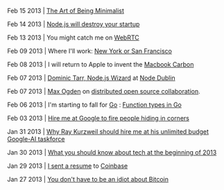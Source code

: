 Feb 15 2013 | [The Art of Being Minimalist](http://docpad.evbogue.com/posts/minimalist)

Feb 14 2013 | [Node.js will destroy your startup](http://docpad.evbogue.com/posts/nodedestroy)

Feb 13 2013 | You might catch me on [WebRTC](https://apprtc.appspot.com/)

Feb 09 2013 | Where I'll work: [New York or San Francisco](http://docpad.evbogue.com/posts/nycsf)

Feb 08 2013 | I will return to Apple to invent the [Macbook Carbon](/posts/macbookcarbon)

Feb 07 2013 | [Dominic Tarr, Node.js Wizard](https://www.youtube.com/watch?v=giS-aIq0Kaw) at [Node Dublin](https://www.youtube.com/user/NodeDublin?feature=watch)

Feb 07 2013 | [Max Ogden](http://maxogden.com/) on [distributed open source collaboration](http://www.youtube.com/watch?v=UcDrxXKf4qg).

Feb 06 2013 | I'm starting to fall for [Go](http://golang.org/) : [Function types in Go](http://jordanorelli.tumblr.com/post/42369331748/function-types-in-go-golang)

Feb 03 2013 | [Hire me at Google to fire people hiding in corners](http://docpad.evbogue.com/posts/googlecorners)

Jan 31 2013 | [Why Ray Kurzweil should hire me at his unlimited budget Google-AI taskforce](http://docpad.evbogue.com/posts/ai)

Jan 30 2013 | [What you should know about tech at the beginning of 2013](http://docpad.evbogue.com/posts/tech2013)

Jan 29 2013 | [I sent a resume](http://docpad.evbogue.com/posts/coinbase) to [Coinbase](http://coinbase.com)

Jan 27 2013 | [You don't have to be an idiot about Bitcoin](http://docpad.evbogue.com/posts/idiot)
